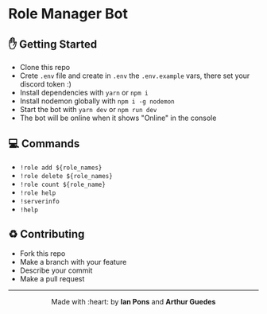 # Role Manager Bot

## :hand: Getting Started
- Clone this repo
- Crete ` .env ` file and create in ` .env ` the  ` .env.example ` vars, there set your discord token :)
- Install dependencies with `yarn` or `npm i`
- Install nodemon globally with `npm i -g nodemon`
- Start the bot with `yarn dev` or `npm run dev`
- The bot will be online when it shows "Online" in the console


## :computer: Commands
- `!role add ${role_names}`
- `!role delete ${role_names}`
- `!role count ${role_name}`
- `!role help`
- `!serverinfo`
- `!help`

## :recycle: Contributing
- Fork this repo
- Make a branch with your feature
- Describe your commit
- Make a pull request


---

<p align="center">Made with :heart: by <strong>Ian Pons</strong> and <strong>Arthur Guedes</strong></p>
